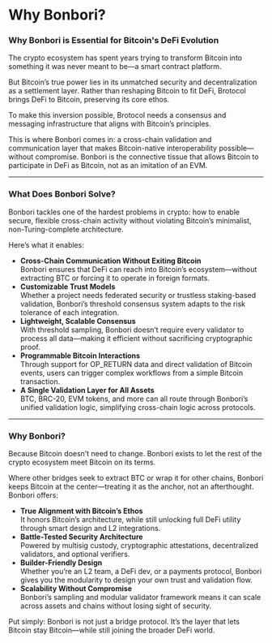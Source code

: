 # Why Bonbori?

### **Why Bonbori is Essential for Bitcoin's DeFi Evolution**

The crypto ecosystem has spent years trying to transform Bitcoin into something it was never meant to be—a smart contract platform.&#x20;

But Bitcoin’s true power lies in its unmatched security and decentralization as a settlement layer. Rather than reshaping Bitcoin to fit DeFi, Brotocol brings DeFi to Bitcoin, preserving its core ethos.

To make this inversion possible, Brotocol needs a consensus and messaging infrastructure that aligns with Bitcoin’s principles.&#x20;

This is where Bonbori comes in: a cross-chain validation and communication layer that makes Bitcoin-native interoperability possible—without compromise. Bonbori is the connective tissue that allows Bitcoin to participate in DeFi as Bitcoin, not as an imitation of an EVM.

***

### **What Does Bonbori Solve?**

Bonbori tackles one of the hardest problems in crypto: how to enable secure, flexible cross-chain activity without violating Bitcoin’s minimalist, non-Turing-complete architecture.

Here’s what it enables:

* **Cross-Chain Communication Without Exiting Bitcoin**\
  Bonbori ensures that DeFi can reach into Bitcoin’s ecosystem—without extracting BTC or forcing it to operate in foreign formats.
* **Customizable Trust Models**\
  Whether a project needs federated security or trustless staking-based validation, Bonbori’s threshold consensus system adapts to the risk tolerance of each integration.
* **Lightweight, Scalable Consensus**\
  With threshold sampling, Bonbori doesn’t require every validator to process all data—making it efficient without sacrificing cryptographic proof.
* **Programmable Bitcoin Interactions**\
  Through support for OP\_RETURN data and direct validation of Bitcoin events, users can trigger complex workflows from a simple Bitcoin transaction.
* **A Single Validation Layer for All Assets**\
  BTC, BRC-20, EVM tokens, and more can all route through Bonbori’s unified validation logic, simplifying cross-chain logic across protocols.

***

### **Why Bonbori?**

Because Bitcoin doesn’t need to change. Bonbori exists to let the rest of the crypto ecosystem meet Bitcoin on its terms.

Where other bridges seek to extract BTC or wrap it for other chains, Bonbori keeps Bitcoin at the center—treating it as the anchor, not an afterthought. Bonbori offers:

* **True Alignment with Bitcoin’s Ethos**\
  It honors Bitcoin’s architecture, while still unlocking full DeFi utility through smart design and L2 integrations.
* **Battle-Tested Security Architecture**\
  Powered by multisig custody, cryptographic attestations, decentralized validators, and optional verifiers.
* **Builder-Friendly Design**\
  Whether you’re an L2 team, a DeFi dev, or a payments protocol, Bonbori gives you the modularity to design your own trust and validation flow.
* **Scalability Without Compromise**\
  Bonbori’s sampling and modular validator framework means it can scale across assets and chains without losing sight of security.

Put simply: Bonbori is not just a bridge protocol. It’s the layer that lets Bitcoin stay Bitcoin—while still joining the broader DeFi world.
